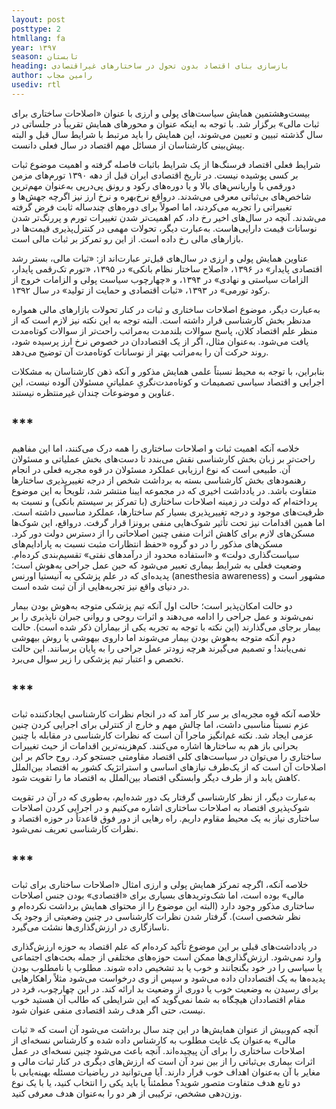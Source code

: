 ```yaml
---
layout: post
posttype: 2
htmllang: fa
year: ۱۳۹۷
season: تابستان
heading: بازسازی بنای اقتصاد بدون تحول در ساختارهای غیراقتصادی 
author: رامین مجاب
usediv: rtl
---
```


بیست‌وهشتمین همایش سیاست‌های پولی و ارزی با عنوان «اصلاحات ساختاری برای ثبات مالی» برگزار شد. با توجه به اینکه عنوان و محورهای همایش تقریباً در جلساتی در سال گذشته تبیین و تعیین می‌شوند، این همایش را باید مرتبط با شرایط سال قبل و البته پیش‌بینی کارشناسان از مسائل مهم اقتصاد در سال فعلی دانست. 

شرایط فعلی اقتصاد فرسنگ‌ها از یک شرایط باثبات فاصله گرفته و اهمیت موضوع ثبات بر کسی پوشیده نیست. در تاریخ اقتصادی ایران قبل از دهه ۱۳۹۰ تورم‌های مزمن دورقمی با واریانس‌های بالا و یا دوره‌های رکود و رونق پی‌درپی به‌عنوان مهم‌ترین شاخص‌های بی‌ثباتی معرفی می‌شدند. درواقع نرخ‌بهره و نرخ ارز نیز اگرچه  جهش‌ها و تغییراتی را تجربه می‌کردند، اما اصولاً برای دوره‌های چندساله ثابت فرض گرفته می‌شدند. آنچه در سال‌های اخیر رخ داد، کم اهمیت‌تر شدن تغییرات تورم و پررنگ‌تر شدن نوسانات قیمت دارایی‌هاست. به‌عبارت دیگر، تحولات مهمی در کنترل‌پذیری قیمت‌ها در بازارهای مالی رخ داده است. از این رو تمرکز بر ثبات مالی است.

عناوین همایش پولی و ارزی در سال‌های قبل‌تر عبارت‌اند از: «ثبات مالی، بستر رشد اقتصادی پایدار» در ۱۳۹۶، «اصلاح ساختار نظام بانکی» در ۱۳۹۵، «تورم تک‌رقمی پایدار، الزامات سیاستی و نهادی» در ۱۳۹۴، و «چهارچوب سیاست پولی و الزامات خروج از رکود تورمی» در ۱۳۹۳، «ثبات اقتصادی و حمایت از تولید» در سال ۱۳۹۲.

به‌عبارت دیگر، موضوع اصلاحات ساختاری و ثبات در کنار تحولات بازارهای مالی همواره مدنظر بخش کارشناسی قرار داشته است. البته توجه به این نکته نیز لازم است که از منظر علم اقتصاد کلان، پاسخ سوالات بلندمدت به‌مراتب راحت‌تر از سوالات کوتاه‌مدت یافت می‌شود. به‌عنوان مثال، اگر از یک اقتصاددان در خصوص نرخ ارز پرسیده شود،‌ روند حرکت آن را به‌مراتب بهتر از نوسانات کوتاه‌مدت آن توضیح می‌دهد. 

بنابراین، با توجه به محیط نسبتاً علمی همایش مذکور و آنکه ذهن کارشناسان به مشکلات اجرایی و اقتصاد سیاسی تصمیمات و کوتاه‌مدت‌نگریِ عملیاتیِ مسئولان آلوده نیست، این عناوین و موضوعات چندان غیرمنتظره نیستند. 

## ***

خلاصه آنکه اهمیت ثبات و اصلاحات ساختاری را همه درک می‌کنند، اما این مفاهیم راحت‌تر بر زبان بخش کارشناسی نقش می‌بندد تا دست‌های بخش عملیاتی و مسئولان آن. 
طبیعی است که نوع ارزیابی عملکرد مسئولان در قوه مجریه فعلی در انجام رهنمودهای بخش کارشناسی بسته به برداشت شخص از درجه تغییرپذیری ساختارها متفاوت باشد. در یادداشت اخیری که در مجموعه ایبنا منتشر شد، تلویحاً به این موضوع پرداخته‌ام که دولت در زمینه اصلاحات ساختاری (با تمرکز بر سیستم بانکی) و نسبت به ظرفیت‌های موجود و درجه تغییرپذیری بسیار کم ساختارها، عملکرد مناسبی داشته است. اما همین اقدامات نیز تحت تأثیر شوک‌هایی منفی برونزا قرار گرفت. درواقع، این شوک‌ها مسکن‌های لازم برای کاهش اثرات منفی چنین اصلاحاتی را از دسترس دولت دور کرد.
مسکن‌های مذکور را در دو گروه «حفظ انتظارات مثبت نسبت به پارادایم‌های سیاست‌گذاری دولت» و «استفاده محدود از درآمدهای نفتی» تقسیم‌بندی کرده‌ام. وضعیت فعلی به شرایط بیماری تعبیر می‌شود که حین عمل جراحی به‌هوش است؛ پدیده‌ای که در علم پزشکی به آنیستیا اورنس (anesthesia awareness) مشهور است و در دنیای واقع نیز تجربه‌هایی از آن ثبت شده است. 

دو حالت امکان‌پذیر است؛ حالت اول آنکه تیم پزشکی متوجه به‌هوش بودن بیمار نمی‌شوند و عمل جراحی را ادامه می‌دهند و اثرات روحی و روانی جبران ناپذیری را بر بیمار برجای می‌گذارند (این نکته با توجه به تجربه یکی از بیماران ذکر شده است). حالت دوم آنکه متوجه به‌هوش بودن بیمار می‌شوند اما داروی بیهوشی یا روش بیهوشی نمی‌یابند! و تصمیم می‌گیرند هرچه زودتر عمل جراحی را به پایان برسانند. این حالت تخصص و اعتبار تیم پزشکی را زیر سوال می‌برد.

## ***

خلاصه آنکه قوه مجریه‌ای بر سر کار آمد که در انجام نظرات کارشناسی ایجادکننده ثبات عزم نسبتاً مناسبی داشت، اما چالش مهم و خارج از کنترلی برای اجرایی کردن چنین عزمی ایجاد شد. نکته غم‌انگیز ماجرا آن است که نظرات کارشناسی در مقابله با چنین بحرانی باز هم به ساختارها اشاره می‌کنند. کم‌هزینه‌ترین اقدامات از حیث تغییرات ساختاری را می‌توان در سیاست‌های کلی اقتصاد مقاومتی جستجو کرد. روح حاکم بر این اصلاحات آن است که از یک‌طرف نیازهای اساسی و استراتژیک کشور به اقتصاد بین‌الملل کاهش یابد و از طرف دیگر وابستگی اقتصاد بین‌الملل به اقتصاد ما را تقویت شود.

به‌عبارت دیگر، از نظر کارشناسی گرفتار یک دور شده‌ایم، به‌طوری که در آن در تقویت شوک‌پذیری اقتصاد به اصلاحات ساختاری اشاره می‌کنیم و در اجرایی کردن اصلاحات ساختاری نیاز به یک محیط مقاوم داریم. راه رهایی از دور فوق قاعدتاً در حوزه اقتصاد و نظرات کارشناسی تعریف نمی‌شود. 

## ***

خلاصه آنکه، اگرچه تمرکز همایش پولی و ارزی امثال «اصلاحات ساختاری برای ثبات مالی» بوده است، اما شک‌وتریدهای بسیاری برای «اقتصادی» بودن جنس اصلاحات ساختاری مذکور وجود دارد (البته این موضوع را از محتوای همایش برداشت نکرده‌ام و نظر شخصی است). گرفتار شدن نظرات کارشناسی در چنین وضعیتی از وجود یک ناسازگاری در ارزش‌گذاری‌ها نشئت می‌گیرد.

در یادداشت‌های قبلی بر این موضوع تأکید کرده‌ام که علم اقتصاد به حوزه ارزش‌گذاری‌ وارد نمی‌شود. ارزش‌گذاری‌ها ممکن است حوزه‌های مختلفی از جمله بحث‌های اجتماعی یا سیاسی را در خود بگنجانند و خوب یا بد تشخیص داده شوند. مطلوب یا نامطلوب بودن پدیده‌ها به یک اقتصاددان داده می‌شود و سپس از وی درخواست می‌شود مثلاً راهکارهایی برای رسیدن به وضعیت خوب یا دوری از وضعیت بد ارائه کند. در این چهارچوب،‌ فرد در مقام اقتصاددان هیچگاه به شما نمی‌گوید که این شرایطی که طالب آن هستید خوب نیست، حتی اگر هدف رشد اقتصادی منفی عنوان شود.

آنچه کم‌وبیش از عنوان همایش‌ها در این چند سال برداشت می‌شود آن است که « ثبات مالی» به‌عنوان یک غایت مطلوب به کارشناس داده شده و کارشناس نسخه‌ای از اصلاحات ساختاری را برای آن پیچیده‌اند. آنچه باعث می‌شود چنین نسخه‌ای در عمل اثرات بیماری بی‌ثباتی را از بین نبرد آن است که ارزش‌های دیگری در کنار ثبات مالی و مغایر با آن به‌عنوان اهداف خوب قرار دارند. آیا می‌توانید در ریاضیات مسئله بهینه‌یابی با دو تابع هدف متفاوت متصور شوید؟ مطمئناً یا باید یکی را انتخاب کنید، یا با یک نوع وزن‌دهی مشخص، ترکیبی از هر دو را به‌عنوان هدف معرفی کنید.

